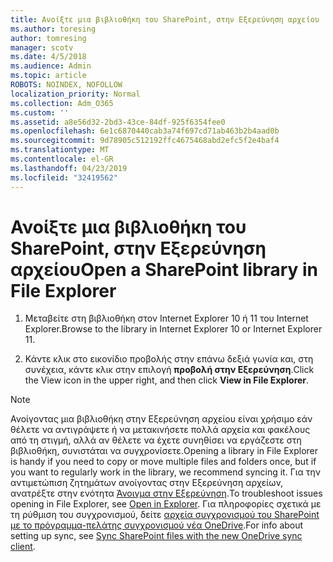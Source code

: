 ```yaml
---
title: Ανοίξτε μια βιβλιοθήκη του SharePoint, στην Εξερεύνηση αρχείου
ms.author: toresing
author: tomresing
manager: scotv
ms.date: 4/5/2018
ms.audience: Admin
ms.topic: article
ROBOTS: NOINDEX, NOFOLLOW
localization_priority: Normal
ms.collection: Adm_O365
ms.custom: ''
ms.assetid: a8e56d32-2bd3-43ce-84df-925f6354fee0
ms.openlocfilehash: 6e1c6870440cab3a74f697cd71ab463b2b4aad0b
ms.sourcegitcommit: 9d78905c512192ffc4675468abd2efc5f2e4baf4
ms.translationtype: MT
ms.contentlocale: el-GR
ms.lasthandoff: 04/23/2019
ms.locfileid: "32419562"
---
```

# <a name="open-a-sharepoint-library-in-file-explorer"></a><span data-ttu-id="f483e-102">Ανοίξτε μια βιβλιοθήκη του SharePoint, στην Εξερεύνηση αρχείου</span><span class="sxs-lookup"><span data-stu-id="f483e-102">Open a SharePoint library in File Explorer</span></span>

1. <span data-ttu-id="f483e-103">Μεταβείτε στη βιβλιοθήκη στον Internet Explorer 10 ή 11 του Internet Explorer.</span><span class="sxs-lookup"><span data-stu-id="f483e-103">Browse to the library in Internet Explorer 10 or Internet Explorer 11.</span></span> 
    
2. <span data-ttu-id="f483e-104">Κάντε κλικ στο εικονίδιο προβολής στην επάνω δεξιά γωνία και, στη συνέχεια, κάντε κλικ στην επιλογή **προβολή στην Εξερεύνηση**.</span><span class="sxs-lookup"><span data-stu-id="f483e-104">Click the View icon in the upper right, and then click **View in File Explorer**.</span></span>
    
> [!NOTE]
> <span data-ttu-id="f483e-105">Ανοίγοντας μια βιβλιοθήκη στην Εξερεύνηση αρχείου είναι χρήσιμο εάν θέλετε να αντιγράψετε ή να μετακινήσετε πολλά αρχεία και φακέλους από τη στιγμή, αλλά αν θέλετε να έχετε συνηθίσει να εργάζεστε στη βιβλιοθήκη, συνιστάται να συγχρονίσετε.</span><span class="sxs-lookup"><span data-stu-id="f483e-105">Opening a library in File Explorer is handy if you need to copy or move multiple files and folders once, but if you want to regularly work in the library, we recommend syncing it.</span></span> <span data-ttu-id="f483e-106">Για την αντιμετώπιση ζητημάτων ανοίγοντας στην Εξερεύνηση αρχείων, ανατρέξτε στην ενότητα [Άνοιγμα στην Εξερεύνηση](https://go.microsoft.com/fwlink/?linkid=871665).</span><span class="sxs-lookup"><span data-stu-id="f483e-106">To troubleshoot issues opening in File Explorer, see [Open in Explorer](https://go.microsoft.com/fwlink/?linkid=871665).</span></span> <span data-ttu-id="f483e-107">Για πληροφορίες σχετικά με τη ρύθμιση του συγχρονισμού, δείτε [αρχεία συγχρονισμού του SharePoint με το πρόγραμμα-πελάτης συγχρονισμού νέα OneDrive](https://go.microsoft.com/fwlink/?linkid=871666).</span><span class="sxs-lookup"><span data-stu-id="f483e-107">For info about setting up sync, see [Sync SharePoint files with the new OneDrive sync client](https://go.microsoft.com/fwlink/?linkid=871666).</span></span> 
  

